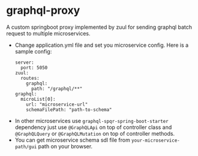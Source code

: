 # graphql-proxy
A custom springboot proxy implemented by zuul for sending graphql batch request to multiple microservices.

* Change application.yml file and set you microservice config. Here is a sample config:
  ``` 
  server:
    port: 5050
  zuul:
    routes:
      graphql:
        path: "/graphql/**"
  graphql:
    microList[0]:
      url: "microservice-url"
      schemaFilePath: "path-to-schema"
  ```
* In other microservices use `graphql-spqr-spring-boot-starter` dependency just use `@GraphQLApi` on top of controller class and `@GraphQLQuery` or `@GraphQLMutation` on top of controller methods.
* You can get microservice schema sdl file from `your-microservice-path/gui` path on your browser.

